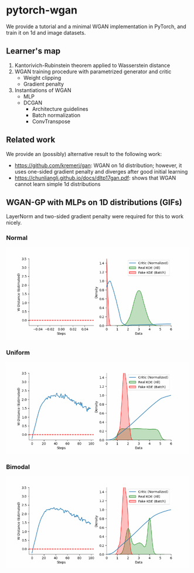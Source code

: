# pytorch-wgan

We provide a tutorial and a minimal WGAN implementation in PyTorch, and train it on 1d and image datasets.

## Learner's map

1. Kantorivich-Rubinstein theorem applied to Wasserstein distance
2. WGAN training procedure with parametrized generator and critic
   - Weight clipping
   - Gradient penalty
3. Instantiations of WGAN
   - MLP
   - DCGAN
     - Architecture guidelines
     - Batch normalization
     - ConvTranspose

## Related work

We provide an (possibly) alternative result to the following work:

- https://github.com/kremerj/gan: WGAN on 1d distribution; however, it uses one-sided gradient penalty and diverges after good initial learning
- https://chunliangli.github.io/docs/dltp17gan.pdf: shows that WGAN cannot learn simple 1d distributions

## WGAN-GP with MLPs on 1D distributions (GIFs)

LayerNorm and two-sided gradient penalty were required for this to work nicely.

### Normal

<img src="gifs/normal.gif" alt="normal" width="500">

### Uniform

<img src="gifs/uniform.gif" alt="normal" width="500">

### Bimodal

<img src="gifs/bimodal.gif" alt="normal" width="500">
